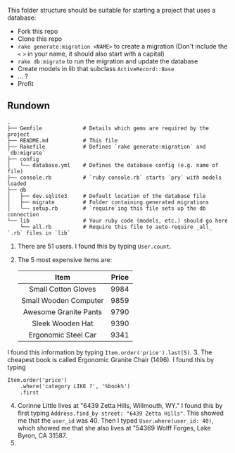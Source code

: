 This folder structure should be suitable for starting a project that uses a database:

* Fork this repo
* Clone this repo
* `rake generate:migration <NAME>` to create a migration (Don't include the `<` `>` in your name, it should also start with a capital)
* `rake db:migrate` to run the migration and update the database
* Create models in lib that subclass `ActiveRecord::Base`
* ... ?
* Profit


## Rundown

```
.
├── Gemfile             # Details which gems are required by the project
├── README.md           # This file
├── Rakefile            # Defines `rake generate:migration` and `db:migrate`
├── config
│   └── database.yml    # Defines the database config (e.g. name of file)
├── console.rb          # `ruby console.rb` starts `pry` with models loaded
├── db
│   ├── dev.sqlite3     # Default location of the database file
│   ├── migrate         # Folder containing generated migrations
│   └── setup.rb        # `require`ing this file sets up the db connection
└── lib                 # Your ruby code (models, etc.) should go here
    └── all.rb          # Require this file to auto-require _all_ `.rb` files in `lib`
```

1. There are 51 users. I found this by typing `User.count`.
2.  The 5 most expensive items are:

	|          Item         | Price |
	|:---------------------:|:-----:|
	|  Small Cotton Gloves  |  9984 |
	| Small Wooden Computer |  9859 |
	| Awesome Granite Pants |  9790 |
	|    Sleek Wooden Hat   |  9390 |
	|  Ergonomic Steel Car  |  9341 |
I found this information by typing `Item.order('price').last(5)`.
3. The cheapest book is called Ergonomic Granite Chair (1496). I found this by typing 

```
Item.order('price')
	.where('category LIKE ?', '%book%')
	.first
```
4. Corinne Little lives at "6439 Zetta Hills, Willmouth, WY." I found this by first typing `Address.find_by street: "6439 Zetta Hills"`. This showed me that the `user_id` was 40. Then I typed `User.where(user_id: 40)`, which showed me that she also lives at "54369 Wolff Forges, Lake Byron, CA 31587.
5. 